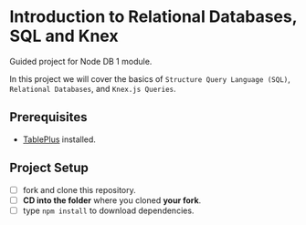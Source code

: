 # Introduction to Relational Databases, SQL and Knex

Guided project for Node DB 1 module.

In this project we will cover the basics of `Structure Query Language (SQL)`, `Relational Databases`, and `Knex.js Queries`.

## Prerequisites

- [TablePlus](https://tableplus.com) installed.

## Project Setup

- [ ] fork and clone this repository.
- [ ] **CD into the folder** where you cloned **your fork**.
- [ ] type `npm install` to download dependencies.
